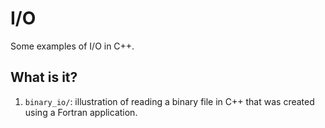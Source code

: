 # I/O

Some examples of I/O in C++.


## What is it?

1. `binary_io/`: illustration of reading a binary file in C++ that was
   created using a Fortran application.
